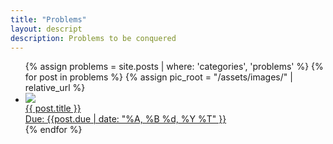 ```yaml
---
title: "Problems"
layout: descript
description: Problems to be conquered
---
```


<ul class="displayer">
    {% assign problems = site.posts | where: 'categories', 'problems' %}
    {% for post in problems %}
        {% assign pic_root = "/assets/images/" | relative_url %}
        <li>
            <div class="showcase-list">
                <a href="..{{ post.url }}">
                    <img src="{{ pic_root | append: post.image }}" onerror="this.style.display='none'">
                    <div class="floater">
                        {{ post.title }}
                        <br>
                        <div class="date"> Due: {{post.due | date: "%A, %B %d, %Y %T" }}</div>
                    </div>
                </a>
            </div>
        </li>
    {% endfor %}
</ul>
